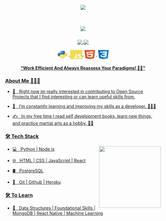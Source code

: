 <p align="center">
  <img src="https://github.com/PrinceNwaonicha/PrinceNwaonicha/blob/main/images/BMO.gif">
</p>
<h1 align="center">
    <img src="https://readme-typing-svg.herokuapp.com/?lines=Hello,+There!+✌🏽;This+is+P.C....;Nice+to+meet+you!&center=true&size=30">
  
</h1>
<div align ="center">
  <a href="https://github.com/TheFirstCodeBender">
  <img height="180em"  align="center" src="https://github-readme-stats.vercel.app/api?username=TheFirstCodeBender&show_icons=true&hide_border=true&&count_private=true&include_all_commits=true&bg_color=90,00DBDE,FC00FF" />
  <img img height="180em"  align="center" src="https://github-readme-stats.vercel.app/api/top-langs/?username=TheFirstCodeBender&layout=compact&bg_color=90,00DBDE,FC00FF" />   

  

  <div style="display: inline_block"><br>
  <img align="center" alt="Python" height="30" width="40" src="https://raw.githubusercontent.com/devicons/devicon/master/icons/python/python-original.svg"> 
  <img align="center" alt="Rafa-Js" height="30" width="40" src="https://raw.githubusercontent.com/devicons/devicon/master/icons/javascript/javascript-plain.svg">
  <img align="center" alt="HTML" height="30" width="40" src="https://raw.githubusercontent.com/devicons/devicon/master/icons/html5/html5-original.svg">
  <img align="center" alt="CSS" height="30" width="40" src="https://raw.githubusercontent.com/devicons/devicon/master/icons/css3/css3-original.svg">
    

 
#### "Work Efficient And Always Reassess Your Paradigms! 🐱‍💻"
</div>
   <div align="left">
 <h3>About Me 🧑🏾‍💻  </h3>

- 🤔 &nbsp; Right now im really interested in contributing to Open Source Projects that I find interesting or can learn useful skills from.

- 🌱 &nbsp; I’m constantly learning and improving my skills as a developer. 👨🏾‍💻

- ✍️ &nbsp; In my free time I read self development books, learn new things, and practice martial arts as a hobby. 🥋🥊

<h3>🛠 Tech Stack</h3><img align="right" width="200" height="200" src="https://github.com/TheFirstCodeBender/TheFirstCodeBender/blob/main/images/OctoMan.gif">

- 💻 &nbsp; Python | Node.js

- 🌐 &nbsp; HTML | CSS | JavaScript | React

- 🛢 &nbsp; PostgreSQL

- 🔧 &nbsp; Git | Github | Heroku

  
<h3>🛠 To Learn</h3>

- 🔧 &nbsp; Data Structures | Foundational Skills | MongoDB | React Native | Machine Learning
    </div>
 
  
